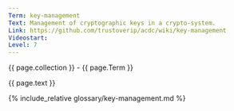 ```yaml
---
Term: key-management
Text: Management of cryptographic keys in a crypto-system.
Link: https://github.com/trustoverip/acdc/wiki/key-management
Videostart: 
Level: 7
---
```


{{ page.collection }} - {{ page.Term }}

   {{ page.text }}

{% include_relative glossary/key-management.md %}
